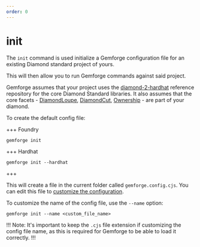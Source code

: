 ```yaml
---
order: 0
---
```


# init

The `init` command is used initialize a Gemforge configuration file for an existing Diamond standard project of yours. 

This will then allow you to run Gemforge commands against said project.

Gemforge assumes that your project uses the [diamond-2-hardhat](https://github.com/mudgen/diamond-2-hardhat) reference repository for the core Diamond Standard libraries. It also assumes that the core facets - [DiamondLoupe](https://github.com/mudgen/diamond-2-hardhat/blob/main/contracts/facets/DiamondLoupeFacet.sol), [DiamondCut](https://github.com/mudgen/diamond-2-hardhat/blob/main/contracts/facets/DiamondCutFacet.sol), [Ownership](https://github.com/mudgen/diamond-2-hardhat/blob/main/contracts/facets/OwnershipFacet.sol) - are part of your diamond.

To create the default config file:

+++ Foundry
```shell
gemforge init
```
+++ Hardhat
```shell
gemforge init --hardhat
```
+++

This will create a file in the current folder called `gemforge.config.cjs`. You can edit this file to [customize the configuration](../configuration).

To customize the name of the config file, use the `--name` option:

```shell
gemforge init --name <custom_file_name>
```

!!!
Note: It's important to keep the `.cjs` file extension if customizing the config file name, as this is required for Gemforge to be able to load it correctly.
!!!

